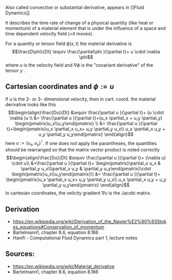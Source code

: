 Also called convective or substantial derivative, appears in [[Fluid Dynamics]].

It describes the time rate of change of a physical quantity (like heat or momentum) of a material element that is under the influence of a space and time dependent velocity field (=it moves).

For a quantity or tensor field $\phi(x,t)$ the material derivative is
$$\frac{D\phi}{Dt} \equiv \frac{\partial\phi }{\partial t}+ u \cdot \nabla \phi$$
where $u$ is the velocity field and $\nabla \phi$ is the "covariant derivative" of the tensor $y$ .


## Cartesian coordinates and $\phi:=u$
If $u$ is the 2- or 3- dimensional velocity, then in cart. coord. the material derivative looks like this 
$$\begin{align}\frac{Du}{Dt} &\equiv \frac{\partial u }{\partial t}+ (u \cdot \nabla )u \\
&= \frac{\partial u }{\partial t}+(u_x \partial_x + u_y  \partial_y) \begin{pmatrix}u_x\\u_y\end{pmatrix}  \\
&= \frac{\partial u }{\partial t}+\begin{pmatrix}u_x \partial_x u_x+ u_y  \partial_y u_x\\ u_x \partial_x u_y + u_y  \partial_y u_y\end{pmatrix}
\end{align}$$
here $u:=(u_x, u_y)^\intercal$.
If one does not apply the parantheses, the quantities should be rearranged so that the matrix vector product is noted correctly
$$\begin{align}\frac{Du}{Dt} &\equiv \frac{\partial u }{\partial t}+  (\nabla u) \cdot u\\
&=\frac{\partial u }{\partial t}+ \begin{pmatrix}\partial_x u_x & \partial_y u_x\\\partial_x u_y & \partial_y u_y\end{pmatrix}\cdot \begin{pmatrix}u_x\\u_y\end{pmatrix}\\
&= \frac{\partial u }{\partial t}+ \begin{pmatrix}u_x \partial_x u_x+ u_y  \partial_y u_x\\ u_x \partial_x u_y + u_y  \partial_y u_y\end{pmatrix}
\end{align}$$
In cartesian coordinates, the velicity gradient $\nabla u$ is the Jacobi matrix.


## Derivation
- https://en.wikipedia.org/wiki/Derivation_of_the_Navier%E2%80%93Stokes_equations#Conservation_of_momentum
- Bartelmann1, chapter 8.6, equation 8.186
- Hanifi - Computational Fluid Dynamics part 1, lecture notes


## Sources:
- https://en.wikipedia.org/wiki/Material_derivative
- Bartelmann1, chapter 8.6, equation 8.186